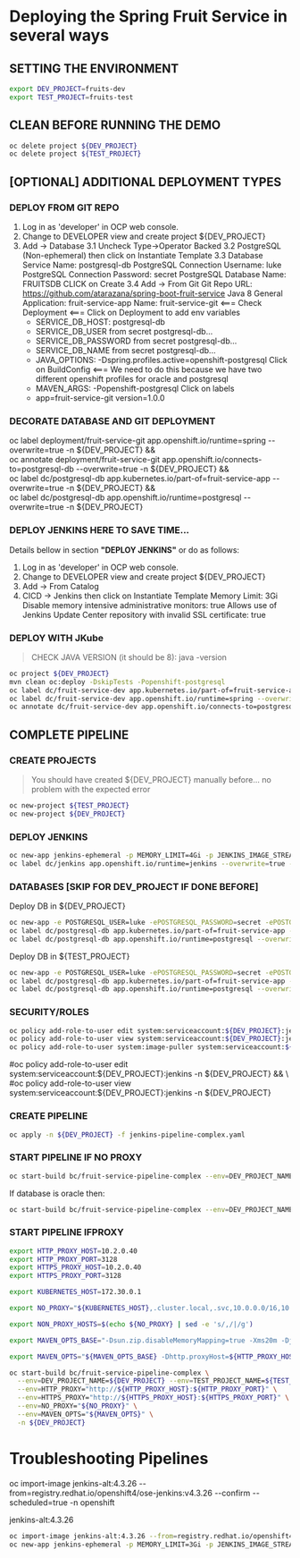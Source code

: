 # Deploying the Spring Fruit Service in several ways

## SETTING THE ENVIRONMENT

```sh
export DEV_PROJECT=fruits-dev
export TEST_PROJECT=fruits-test
```

## CLEAN BEFORE RUNNING THE DEMO

```sh
oc delete project ${DEV_PROJECT}
oc delete project ${TEST_PROJECT}
```

## [OPTIONAL] ADDITIONAL DEPLOYMENT TYPES

### DEPLOY FROM GIT REPO

1. Log in as 'developer' in OCP web console.
2. Change to DEVELOPER view and create project ${DEV_PROJECT}
3. Add -> Database
3.1 Uncheck Type->Operator Backed
3.2 PostgreSQL (Non-ephemeral) then click on Instantiate Template
3.3 Database Service Name: postgresql-db
    PostgreSQL Connection Username: luke
    PostgreSQL Connection Password: secret
    PostgreSQL Database Name: FRUITSDB
    CLICK on Create
3.4 Add -> From Git
    Git Repo URL: https://github.com/atarazana/spring-boot-fruit-service
    Java 8
    General Application: fruit-service-app 
    Name: fruit-service-git <===
    Check Deployment <===
    Click on Deployment to add env variables
    - SERVICE_DB_HOST: postgresql-db
    - SERVICE_DB_USER from secret postgresql-db...
    - SERVICE_DB_PASSWORD from secret postgresql-db...
    - SERVICE_DB_NAME from secret postgresql-db...
    - JAVA_OPTIONS: -Dspring.profiles.active=openshift-postgresql
    Click on BuildConfig <=== We need to do this because we have two different openshift profiles for oracle and postgresql
    - MAVEN_ARGS: -Popenshift-postgresql
    Click on labels
    - app=fruit-service-git version=1.0.0

### DECORATE DATABASE AND GIT DEPLOYMENT

oc label deployment/fruit-service-git app.openshift.io/runtime=spring --overwrite=true -n ${DEV_PROJECT} && \
oc annotate deployment/fruit-service-git app.openshift.io/connects-to=postgresql-db --overwrite=true -n ${DEV_PROJECT} && \
oc label dc/postgresql-db app.kubernetes.io/part-of=fruit-service-app --overwrite=true -n ${DEV_PROJECT} && \
oc label dc/postgresql-db app.openshift.io/runtime=postgresql --overwrite=true -n ${DEV_PROJECT}

### DEPLOY JENKINS HERE TO SAVE TIME... 

Details bellow in section **"DEPLOY JENKINS"** or do as follows:

1. Log in as 'developer' in OCP web console.
2. Change to DEVELOPER view and create project ${DEV_PROJECT}
3. Add -> From Catalog
4. CICD -> Jenkins then click on Instantiate Template
   Memory Limit: 3Gi
   Disable memory intensive administrative monitors: true
   Allows use of Jenkins Update Center repository with invalid SSL certificate: true

### DEPLOY WITH JKube

> CHECK JAVA VERSION (it should be 8): java -version

```sh
oc project ${DEV_PROJECT}
mvn clean oc:deploy -DskipTests -Popenshift-postgresql
oc label dc/fruit-service-dev app.kubernetes.io/part-of=fruit-service-app --overwrite=true -n ${DEV_PROJECT} && \
oc label dc/fruit-service-dev app.openshift.io/runtime=spring --overwrite=true -n ${DEV_PROJECT} && \
oc annotate dc/fruit-service-dev app.openshift.io/connects-to=postgresql-db --overwrite=true -n ${DEV_PROJECT} 
```

## COMPLETE PIPELINE

### CREATE PROJECTS

> You should have created ${DEV_PROJECT} manually before... no problem with the expected error

```sh
oc new-project ${TEST_PROJECT}
oc new-project ${DEV_PROJECT}
```

### DEPLOY JENKINS

```sh
oc new-app jenkins-ephemeral -p MEMORY_LIMIT=4Gi -p JENKINS_IMAGE_STREAM_TAG=jenkins:2 -n ${DEV_PROJECT}
oc label dc/jenkins app.openshift.io/runtime=jenkins --overwrite=true -n ${DEV_PROJECT} 
```

### DATABASES [SKIP FOR DEV_PROJECT IF DONE BEFORE]

Deploy DB in ${DEV_PROJECT}

```sh
oc new-app -e POSTGRESQL_USER=luke -ePOSTGRESQL_PASSWORD=secret -ePOSTGRESQL_DATABASE=FRUITSDB centos/postgresql-10-centos7 --as-deployment-config=true --name=postgresql-db -n ${DEV_PROJECT}
oc label dc/postgresql-db app.kubernetes.io/part-of=fruit-service-app -n ${DEV_PROJECT} && \
oc label dc/postgresql-db app.openshift.io/runtime=postgresql --overwrite=true -n ${DEV_PROJECT} 
```

Deploy DB in ${TEST_PROJECT}

```sh
oc new-app -e POSTGRESQL_USER=luke -ePOSTGRESQL_PASSWORD=secret -ePOSTGRESQL_DATABASE=FRUITSDB centos/postgresql-10-centos7 --as-deployment-config=true --name=postgresql-db -n ${TEST_PROJECT}
oc label dc/postgresql-db app.kubernetes.io/part-of=fruit-service-app -n ${TEST_PROJECT} && \
oc label dc/postgresql-db app.openshift.io/runtime=postgresql --overwrite=true -n ${TEST_PROJECT} 
```

### SECURITY/ROLES

```sh
oc policy add-role-to-user edit system:serviceaccount:${DEV_PROJECT}:jenkins -n ${TEST_PROJECT} && \
oc policy add-role-to-user view system:serviceaccount:${DEV_PROJECT}:jenkins -n ${TEST_PROJECT} && \
oc policy add-role-to-user system:image-puller system:serviceaccount:${TEST_PROJECT}:default -n ${DEV_PROJECT}
```

#oc policy add-role-to-user edit system:serviceaccount:${DEV_PROJECT}:jenkins -n ${DEV_PROJECT} && \
#oc policy add-role-to-user view system:serviceaccount:${DEV_PROJECT}:jenkins -n ${DEV_PROJECT}

### CREATE PIPELINE

```sh
oc apply -n ${DEV_PROJECT} -f jenkins-pipeline-complex.yaml
```

### START PIPELINE IF NO PROXY

```sh
oc start-build bc/fruit-service-pipeline-complex --env=DEV_PROJECT_NAME=${DEV_PROJECT} --env=TEST_PROJECT_NAME=${TEST_PROJECT} -n ${DEV_PROJECT}
```

If database is oracle then:

```sh
oc start-build bc/fruit-service-pipeline-complex --env=DEV_PROJECT_NAME=${DEV_PROJECT} --env=TEST_PROJECT_NAME=${TEST_PROJECT} --env=ACTIVE_PROFILE=openshift-oracle -n ${DEV_PROJECT}
```

### START PIPELINE IFPROXY

```sh
export HTTP_PROXY_HOST=10.2.0.40
export HTTP_PROXY_PORT=3128
export HTTPS_PROXY_HOST=10.2.0.40
export HTTPS_PROXY_PORT=3128

export KUBERNETES_HOST=172.30.0.1

export NO_PROXY="${KUBERNETES_HOST},.cluster.local,.svc,10.0.0.0/16,10.128.0.0/14,10.2.10.0/28,127.0.0.1,172.30.0.0/16,api-int.ocp4.dcst.cartasi.local,dcst.cartasi.local,etcd-0.ocp4.dcst.cartasi.local,etcd-1.ocp4.dcst.cartasi.local,etcd-2.ocp4.dcst.cartasi.local,localhost"

export NON_PROXY_HOSTS=$(echo ${NO_PROXY} | sed -e 's/,/|/g')

export MAVEN_OPTS_BASE="-Dsun.zip.disableMemoryMapping=true -Xms20m -Djava.security.egd=file:/dev/./urandom -XX:+UnlockExperimentalVMOptions -Dsun.zip.disableMemoryMapping=true"

export MAVEN_OPTS="${MAVEN_OPTS_BASE} -Dhttp.proxyHost=${HTTP_PROXY_HOST} -Dhttp.proxyPort=${HTTP_PROXY_PORT} -Dhttps.proxyHost=${HTTPS_PROXY_HOST} -Dhttps.proxyPort=${HTTPS_PROXY_PORT} -Dhttp.nonProxyHosts=\"${NON_PROXY_HOSTS}\""

oc start-build bc/fruit-service-pipeline-complex \
  --env=DEV_PROJECT_NAME=${DEV_PROJECT} --env=TEST_PROJECT_NAME=${TEST_PROJECT} \
  --env=HTTP_PROXY="http://${HTTP_PROXY_HOST}:${HTTP_PROXY_PORT}" \
  --env=HTTPS_PROXY="http://${HTTPS_PROXY_HOST}:${HTTPS_PROXY_PORT}" \
  --env=NO_PROXY="${NO_PROXY}" \
  --env=MAVEN_OPTS="${MAVEN_OPTS}" \
  -n ${DEV_PROJECT}
```





# Troubleshooting Pipelines

oc import-image jenkins-alt:4.3.26 --from=registry.redhat.io/openshift4/ose-jenkins:v4.3.26 --confirm --scheduled=true -n openshift

jenkins-alt:4.3.26

```sh
oc import-image jenkins-alt:4.3.26 --from=registry.redhat.io/openshift4/ose-jenkins:v4.3.26 --confirm --scheduled=true -n openshift
oc new-app jenkins-ephemeral -p MEMORY_LIMIT=3Gi -p JENKINS_IMAGE_STREAM_TAG=jenkins-alt:4.3.26 -n ${DEV_PROJECT}
```



